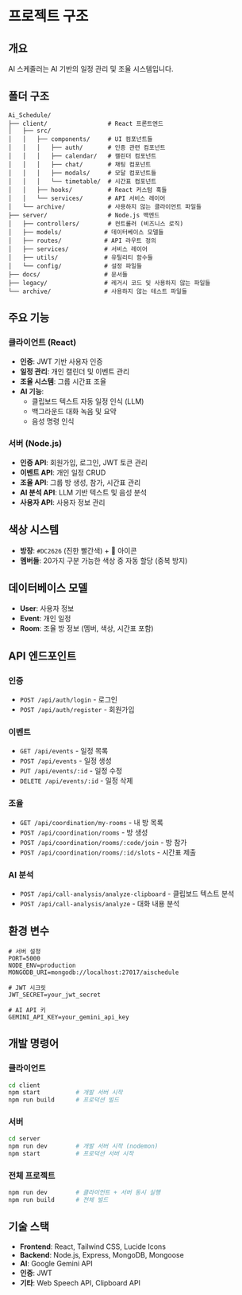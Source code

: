 # 프로젝트 구조

## 개요
AI 스케줄러는 AI 기반의 일정 관리 및 조율 시스템입니다.

## 폴더 구조

```
Ai_Schedule/
├── client/                 # React 프론트엔드
│   ├── src/
│   │   ├── components/     # UI 컴포넌트들
│   │   │   ├── auth/       # 인증 관련 컴포넌트
│   │   │   ├── calendar/   # 캘린더 컴포넌트
│   │   │   ├── chat/       # 채팅 컴포넌트
│   │   │   ├── modals/     # 모달 컴포넌트들
│   │   │   └── timetable/  # 시간표 컴포넌트
│   │   ├── hooks/          # React 커스텀 훅들
│   │   └── services/       # API 서비스 레이어
│   └── archive/            # 사용하지 않는 클라이언트 파일들
├── server/                 # Node.js 백엔드
│   ├── controllers/        # 컨트롤러 (비즈니스 로직)
│   ├── models/            # 데이터베이스 모델들
│   ├── routes/            # API 라우트 정의
│   ├── services/          # 서비스 레이어
│   ├── utils/             # 유틸리티 함수들
│   └── config/            # 설정 파일들
├── docs/                  # 문서들
├── legacy/                # 레거시 코드 및 사용하지 않는 파일들
└── archive/               # 사용하지 않는 테스트 파일들
```

## 주요 기능

### 클라이언트 (React)
- **인증**: JWT 기반 사용자 인증
- **일정 관리**: 개인 캘린더 및 이벤트 관리
- **조율 시스템**: 그룹 시간표 조율
- **AI 기능**: 
  - 클립보드 텍스트 자동 일정 인식 (LLM)
  - 백그라운드 대화 녹음 및 요약
  - 음성 명령 인식

### 서버 (Node.js)
- **인증 API**: 회원가입, 로그인, JWT 토큰 관리
- **이벤트 API**: 개인 일정 CRUD
- **조율 API**: 그룹 방 생성, 참가, 시간표 관리
- **AI 분석 API**: LLM 기반 텍스트 및 음성 분석
- **사용자 API**: 사용자 정보 관리

## 색상 시스템
- **방장**: `#DC2626` (진한 빨간색) + 👑 아이콘
- **멤버들**: 20가지 구분 가능한 색상 중 자동 할당 (중복 방지)

## 데이터베이스 모델
- **User**: 사용자 정보
- **Event**: 개인 일정
- **Room**: 조율 방 정보 (멤버, 색상, 시간표 포함)

## API 엔드포인트

### 인증
- `POST /api/auth/login` - 로그인
- `POST /api/auth/register` - 회원가입

### 이벤트
- `GET /api/events` - 일정 목록
- `POST /api/events` - 일정 생성
- `PUT /api/events/:id` - 일정 수정
- `DELETE /api/events/:id` - 일정 삭제

### 조율
- `GET /api/coordination/my-rooms` - 내 방 목록
- `POST /api/coordination/rooms` - 방 생성
- `POST /api/coordination/rooms/:code/join` - 방 참가
- `POST /api/coordination/rooms/:id/slots` - 시간표 제출

### AI 분석
- `POST /api/call-analysis/analyze-clipboard` - 클립보드 텍스트 분석
- `POST /api/call-analysis/analyze` - 대화 내용 분석

## 환경 변수
```
# 서버 설정
PORT=5000
NODE_ENV=production
MONGODB_URI=mongodb://localhost:27017/aischedule

# JWT 시크릿
JWT_SECRET=your_jwt_secret

# AI API 키
GEMINI_API_KEY=your_gemini_api_key
```

## 개발 명령어

### 클라이언트
```bash
cd client
npm start          # 개발 서버 시작
npm run build      # 프로덕션 빌드
```

### 서버
```bash
cd server
npm run dev        # 개발 서버 시작 (nodemon)
npm start          # 프로덕션 서버 시작
```

### 전체 프로젝트
```bash
npm run dev        # 클라이언트 + 서버 동시 실행
npm run build      # 전체 빌드
```

## 기술 스택
- **Frontend**: React, Tailwind CSS, Lucide Icons
- **Backend**: Node.js, Express, MongoDB, Mongoose
- **AI**: Google Gemini API
- **인증**: JWT
- **기타**: Web Speech API, Clipboard API